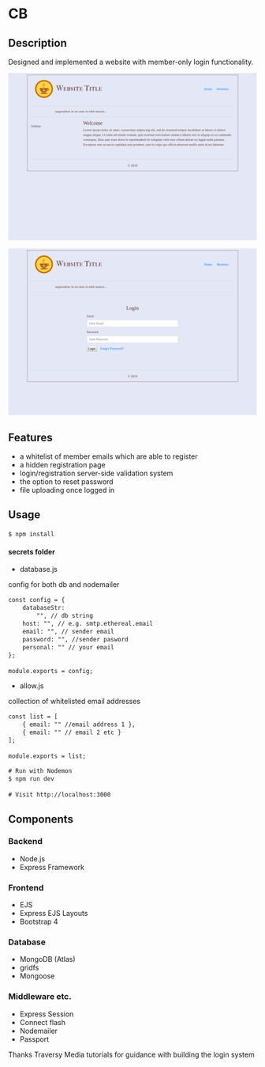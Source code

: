 # CB

## Description

Designed and implemented a website with member-only login functionality.

![](/public/images/screen1.png)

![](/public/images/screen2.png)

## Features

- a whitelist of member emails which are able to register
- a hidden registration page
- login/registration server-side validation system
- the option to reset password
- file uploading once logged in

## Usage

```
$ npm install 
```
#### secrets folder

- database.js

config for both db and nodemailer
```
const config = {
    databaseStr:
        "", // db string
    host: "", // e.g. smtp.ethereal.email
    email: "", // sender email
    password: "", //sender pasword
    personal: "" // your email
};

module.exports = config;
```

- allow.js

collection of whitelisted email addresses
```
const list = [
    { email: "" //email address 1 },
    { email: "" // email 2 etc }
];

module.exports = list;
```
```
# Run with Nodemon
$ npm run dev

# Visit http://localhost:3000
```

## Components

### Backend

- Node.js
- Express Framework

### Frontend

- EJS
- Express EJS Layouts
- Bootstrap 4

### Database

- MongoDB (Atlas)
- gridfs
- Mongoose

### Middleware etc.

- Express Session
- Connect flash
- Nodemailer
- Passport

Thanks Traversy Media tutorials for guidance with building the login system




